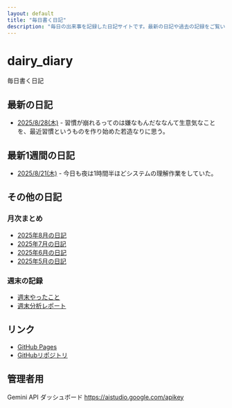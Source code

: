 ```yaml
---
layout: default
title: "毎日書く日記"
description: "毎日の出来事を記録した日記サイトです。最新の日記や過去の記録をご覧いただけます。"
---
```


# dairy_diary

毎日書く日記

## 最新の日記

- [2025/8/28(木)](diary/2025/08/20250828.md) - 習慣が崩れるってのは嫌なもんだななんて生意気なことを、最近習慣というものを作り始めた若造なりに思う。

## 最新1週間の日記

- [2025/8/21(木)](diary/2025/08/20250821.md) - 今日も夜は1時間半ほどシステムの理解作業をしていた。

## その他の日記

### 月次まとめ

- [2025年8月の日記](diary/2025/monthly/202508.md)
- [2025年7月の日記](diary/2025/monthly/202507.md)
- [2025年6月の日記](diary/2025/monthly/202506.md)
- [2025年5月の日記](diary/2025/monthly/202505.md)

### 週末の記録

- [週末やったこと](diary/2025/weekend/weekend_diary.md)
- [週末分析レポート](diary/2025/weekend/analysis_report.md)

## リンク

- [GitHub Pages](https://hika-pan.github.io/daily_diary/)
- [GitHubリポジトリ](https://github.com/hika-pan/daily_diary)

## 管理者用

Gemini API ダッシュボード <https://aistudio.google.com/apikey>
